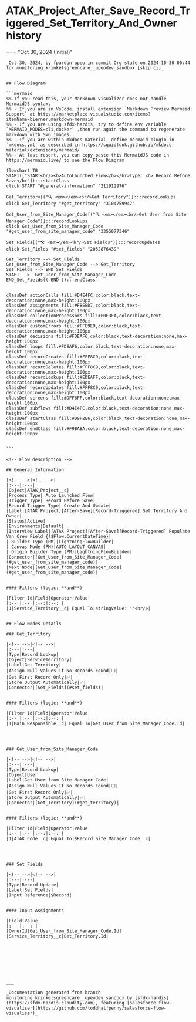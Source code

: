 # ATAK_Project_After_Save_Record_Triggered_Set_Territory_And_Owner history

<!-- This page has been generated to be viewed with mkdocs-material, you can not view it just as markdown . Activate tab plugin following the doc at https://squidfunk.github.io/mkdocs-material/reference/content-tabs/ -->

=== "Oct 30, 2024 (Initial)"

    _Oct 30, 2024, by fpardon-upeo in commit Org state on 2024-10-30 00:44 for monitoring_krinkelsgreencare__upeodev_sandbox [skip ci]_

    
    ## Flow Diagram
    
    ```mermaid
    %% If you read this, your Markdown visualizer does not handle MermaidJS syntax.
    %% - If you are in VsCode, install extension `Markdown Preview Mermaid Support` at https://marketplace.visualstudio.com/items?itemName=bierner.markdown-mermaid
    %% - If you are using sfdx-hardis, try to define env variable `MERMAID_MODES=cli,docker` ,then run again the command to regenerate markdown with SVG images.
    %% - If you are within mkdocs-material, define mermaid plugin in `mkdocs.yml` as described in https://squidfunk.github.io/mkdocs-material/extensions/mermaid/
    %% - At last resort, you can copy-paste this MermaidJS code in https://mermaid.live/ to see the Flow Diagram
    
    flowchart TB
    START(["START<br/><b>AutoLaunched Flow</b></br>Type: <b> Record Before Save</b>"]):::startClass
    click START "#general-information" "211912976"
    
    Get_Territory[("🔍 <em></em><br/>Get Territory")]:::recordLookups
    click Get_Territory "#get_territory" "3104759947"
    
    Get_User_from_Site_Manager_Code[("🔍 <em></em><br/>Get User from Site Manager Code")]:::recordLookups
    click Get_User_from_Site_Manager_Code "#get_user_from_site_manager_code" "3355077346"
    
    Set_Fields[("🛠️ <em></em><br/>Set Fields")]:::recordUpdates
    click Set_Fields "#set_fields" "2052876439"
    
    Get_Territory --> Set_Fields
    Get_User_from_Site_Manager_Code --> Get_Territory
    Set_Fields --> END_Set_Fields
    START -->  Get_User_from_Site_Manager_Code
    END_Set_Fields(( END )):::endClass
    
    
    classDef actionCalls fill:#D4E4FC,color:black,text-decoration:none,max-height:100px
    classDef assignments fill:#FBEED7,color:black,text-decoration:none,max-height:100px
    classDef collectionProcessors fill:#F0E3FA,color:black,text-decoration:none,max-height:100px
    classDef customErrors fill:#FFE9E9,color:black,text-decoration:none,max-height:100px
    classDef decisions fill:#FDEAF6,color:black,text-decoration:none,max-height:100px
    classDef loops fill:#FDEAF6,color:black,text-decoration:none,max-height:100px
    classDef recordCreates fill:#FFF8C9,color:black,text-decoration:none,max-height:100px
    classDef recordDeletes fill:#FFF8C9,color:black,text-decoration:none,max-height:100px
    classDef recordLookups fill:#EDEAFF,color:black,text-decoration:none,max-height:100px
    classDef recordUpdates fill:#FFF8C9,color:black,text-decoration:none,max-height:100px
    classDef screens fill:#DFF6FF,color:black,text-decoration:none,max-height:100px
    classDef subflows fill:#D4E4FC,color:black,text-decoration:none,max-height:100px
    classDef startClass fill:#D9F2E6,color:black,text-decoration:none,max-height:100px
    classDef endClass fill:#F9BABA,color:black,text-decoration:none,max-height:100px
    
    
    ```
    
    <!-- Flow description -->
    
    ## General Information
    
    |<!-- -->|<!-- -->|
    |:---|:---|
    |Object|ATAK_Project__c|
    |Process Type| Auto Launched Flow|
    |Trigger Type| Record Before Save|
    |Record Trigger Type| Create And Update|
    |Label|[ATAK Project][After-Save][Record-Triggered] Set Territory And Owner|
    |Status|Active|
    |Environments|Default|
    |Interview Label|[ATAK Project][After-Save][Record-Triggered] Populate Van Crew Field {!$Flow.CurrentDateTime}|
    | Builder Type (PM)|LightningFlowBuilder|
    | Canvas Mode (PM)|AUTO_LAYOUT_CANVAS|
    | Origin Builder Type (PM)|LightningFlowBuilder|
    |Connector|[Get_User_from_Site_Manager_Code](#get_user_from_site_manager_code)|
    |Next Node|[Get_User_from_Site_Manager_Code](#get_user_from_site_manager_code)|
    
    
    #### Filters (logic: **and**)
    
    |Filter Id|Field|Operator|Value|
    |:-- |:-- |:--:|:--: |
    |1|Service_Territory__c| Equal To|stringValue: ''<br/>|
    
    
    ## Flow Nodes Details
    
    ### Get_Territory
    
    |<!-- -->|<!-- -->|
    |:---|:---|
    |Type|Record Lookup|
    |Object|ServiceTerritory|
    |Label|Get Territory|
    |Assign Null Values If No Records Found|⬜|
    |Get First Record Only|✅|
    |Store Output Automatically|✅|
    |Connector|[Set_Fields](#set_fields)|
    
    
    #### Filters (logic: **and**)
    
    |Filter Id|Field|Operator|Value|
    |:-- |:-- |:--:|:--: |
    |1|Main_Responsible__c| Equal To|Get_User_from_Site_Manager_Code.Id|
    
    
    
    
    ### Get_User_from_Site_Manager_Code
    
    |<!-- -->|<!-- -->|
    |:---|:---|
    |Type|Record Lookup|
    |Object|User|
    |Label|Get User from Site Manager Code|
    |Assign Null Values If No Records Found|⬜|
    |Get First Record Only|✅|
    |Store Output Automatically|✅|
    |Connector|[Get_Territory](#get_territory)|
    
    
    #### Filters (logic: **and**)
    
    |Filter Id|Field|Operator|Value|
    |:-- |:-- |:--:|:--: |
    |1|ATAK_Code__c| Equal To|$Record.Site_Manager_Code__c|
    
    
    
    
    ### Set_Fields
    
    |<!-- -->|<!-- -->|
    |:---|:---|
    |Type|Record Update|
    |Label|Set Fields|
    |Input Reference|$Record|
    
    
    #### Input Assignments
    
    |Field|Value|
    |:-- |:--: |
    |OwnerId|Get_User_from_Site_Manager_Code.Id|
    |Service_Territory__c|Get_Territory.Id|
    
    
    
    
    
    
    
    
    ___
    
    _Documentation generated from branch monitoring_krinkelsgreencare__upeodev_sandbox by [sfdx-hardis](https://sfdx-hardis.cloudity.com), featuring [salesforce-flow-visualiser](https://github.com/toddhalfpenny/salesforce-flow-visualiser)_

